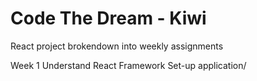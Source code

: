 # Code The Dream - Kiwi

React project brokendown into weekly assignments

Week 1
Understand React Framework
Set-up application/
